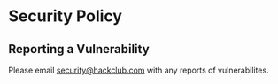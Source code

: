 # Security Policy

## Reporting a Vulnerability

Please email security@hackclub.com with any reports of vulnerabilites.
